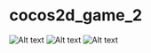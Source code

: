 # cocos2d_game_2

![Alt text](http://kp27112.zut.edu.pl/images/example/tow0.png "Menu window")
![Alt text](http://kp27112.zut.edu.pl/images/example/tow2.png "screen1 ")
![Alt text](http://kp27112.zut.edu.pl/images/example/tow3.png "screen2 ")

